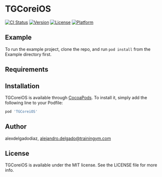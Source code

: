 # TGCoreiOS

[![CI Status](https://img.shields.io/travis/alexdelgadodiaz/TGCoreiOS.svg?style=flat)](https://travis-ci.org/alexdelgadodiaz/TGCoreiOS)
[![Version](https://img.shields.io/cocoapods/v/TGCoreiOS.svg?style=flat)](https://cocoapods.org/pods/TGCoreiOS)
[![License](https://img.shields.io/cocoapods/l/TGCoreiOS.svg?style=flat)](https://cocoapods.org/pods/TGCoreiOS)
[![Platform](https://img.shields.io/cocoapods/p/TGCoreiOS.svg?style=flat)](https://cocoapods.org/pods/TGCoreiOS)

## Example

To run the example project, clone the repo, and run `pod install` from the Example directory first.

## Requirements

## Installation

TGCoreiOS is available through [CocoaPods](https://cocoapods.org). To install
it, simply add the following line to your Podfile:

```ruby
pod 'TGCoreiOS'
```

## Author

alexdelgadodiaz, alejandro.delgado@trainingym.com

## License

TGCoreiOS is available under the MIT license. See the LICENSE file for more info.

